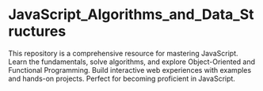# JavaScript_Algorithms_and_Data_Structures
This repository is a comprehensive resource for mastering JavaScript. Learn the fundamentals, solve algorithms, and explore Object-Oriented and Functional Programming. Build interactive web experiences with examples and hands-on projects. Perfect for becoming proficient in JavaScript.
